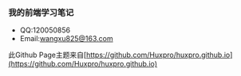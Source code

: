 ### 我的前端学习笔记

* QQ:120050856
* Email:wangxu825@163.com

此Github Page主题来自[https://github.com/Huxpro/huxpro.github.io](https://github.com/Huxpro/huxpro.github.io)


